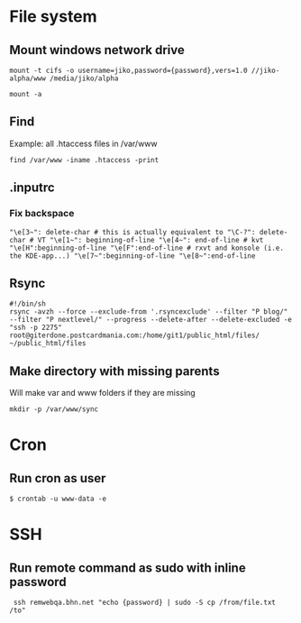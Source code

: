 <!-- TITLE: Generic -->
<!-- SUBTITLE: Generic linux commands -->

# File system
## Mount windows network drive
```text
mount -t cifs -o username=jiko,password={password},vers=1.0 //jiko-alpha/www /media/jiko/alpha

mount -a
```

## Find
Example: all .htaccess files in /var/www
```text
find /var/www -iname .htaccess -print
```

## .inputrc
### Fix backspace
```text
"\e[3~": delete-char # this is actually equivalent to "\C-?": delete-char # VT "\e[1~": beginning-of-line "\e[4~": end-of-line # kvt "\e[H":beginning-of-line "\e[F":end-of-line # rxvt and konsole (i.e. the KDE-app...) "\e[7~":beginning-of-line "\e[8~":end-of-line
```

## Rsync

```text
#!/bin/sh
rsync -avzh --force --exclude-from '.rsyncexclude' --filter "P blog/" --filter "P nextlevel/" --progress --delete-after --delete-excluded -e "ssh -p 2275" root@giterdone.postcardmania.com:/home/git1/public_html/files/ ~/public_html/files
```

## Make directory with missing parents
Will make var and www folders if they are missing
```text
mkdir -p /var/www/sync
```

# Cron
## Run cron as user
```text
$ crontab -u www-data -e
```


# SSH
## Run remote command as sudo with inline password
```text
 ssh remwebqa.bhn.net "echo {password} | sudo -S cp /from/file.txt /to"
```
